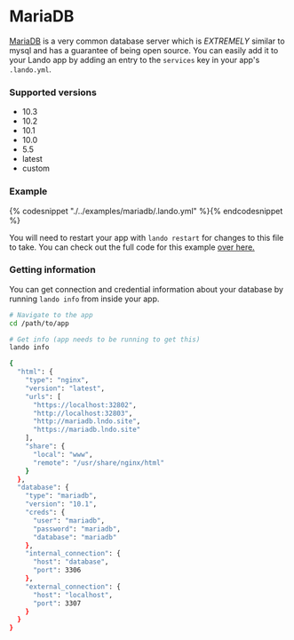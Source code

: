 MariaDB
=======

[MariaDB](https://mariadb.org/) is a very common database server which is *EXTREMELY* similar to mysql and has a guarantee of being open source. You can easily add it to your Lando app by adding an entry to the `services` key in your app's `.lando.yml`.

### Supported versions

  * 10.3
  * 10.2
  * 10.1
  * 10.0
  * 5.5
  * latest
  * custom

### Example

{% codesnippet "./../examples/mariadb/.lando.yml" %}{% endcodesnippet %}

You will need to restart your app with `lando restart` for changes to this file to take. You can check out the full code for this example [over here.](https://github.com/kalabox/lando/tree/master/examples/mariadb)

### Getting information

You can get connection and credential information about your database by running `lando info` from inside your app.

```bash
# Navigate to the app
cd /path/to/app

# Get info (app needs to be running to get this)
lando info

{
  "html": {
    "type": "nginx",
    "version": "latest",
    "urls": [
      "https://localhost:32802",
      "http://localhost:32803",
      "http://mariadb.lndo.site",
      "https://mariadb.lndo.site"
    ],
    "share": {
      "local": "www",
      "remote": "/usr/share/nginx/html"
    }
  },
  "database": {
    "type": "mariadb",
    "version": "10.1",
    "creds": {
      "user": "mariadb",
      "password": "mariadb",
      "database": "mariadb"
    },
    "internal_connection": {
      "host": "database",
      "port": 3306
    },
    "external_connection": {
      "host": "localhost",
      "port": 3307
    }
  }
}
```
